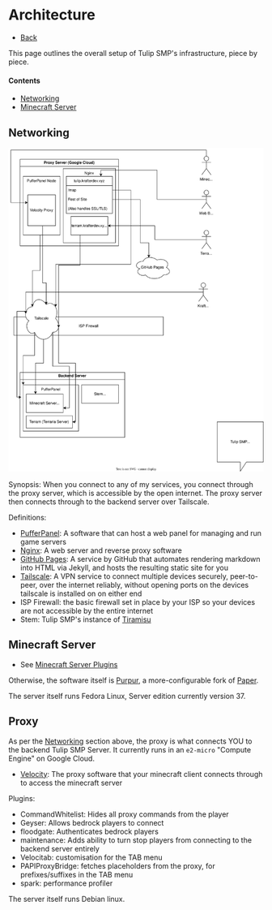 # Architecture

- [Back](/tech)

This page outlines the overall setup of Tulip SMP's infrastructure, piece by piece.

#### Contents

- [Networking](#networking)
- [Minecraft Server](#minecraft-server)

## Networking

![SVG Diagram of networking layout](src/Tulip_SMP_Networking.drawio.svg)

Synopsis: When you connect to any of my services, you connect through the proxy server, which is accessible by the open internet. The proxy server then connects through to the backend server over Tailscale.

Definitions:
- [PufferPanel](https://www.pufferpanel.com/): A software that can host a web panel for managing and run game servers
- [Nginx](https://nginx.org/): A web server and reverse proxy software
- [GitHub Pages](https://pages.github.com/): A service by GitHub that automates rendering markdown into HTML via Jekyll, and hosts the resulting static site for you
- [Tailscale](https://tailscale.com): A VPN service to connect multiple devices securely, peer-to-peer, over the internet reliably, without opening ports on the devices tailscale is installed on on either end
- ISP Firewall: the basic firewall set in place by your ISP so your devices are not accessible by the entire internet
- Stem: Tulip SMP's instance of [Tiramisu](https://github.com/TulipSMP/Tiramisu)


## Minecraft Server

- See [Minecraft Server Plugins](plugins)

Otherwise, the software itself is [Purpur](https://purpurmc.org/), a more-configurable fork of [Paper](https://papermc.io/software/paper).

The server itself runs Fedora Linux, Server edition currently version 37.

## Proxy

As per the [Networking](#networking) section above, the proxy is what connects YOU to the backend Tulip SMP Server. It currently runs in an `e2-micro` "Compute Engine" on Google Cloud.

- [Velocity](https://papermc.io/software/velocity): The proxy software that your minecraft client connects through to access the minecraft server

Plugins:
- CommandWhitelist: Hides all proxy commands from the player
- Geyser: Allows bedrock players to connect
- floodgate: Authenticates bedrock players
- maintenance: Adds ability to turn stop players from connecting to the backend server entirely
- Velocitab: customisation for the TAB menu
- PAPIProxyBridge: fetches placeholders from the proxy, for prefixes/suffixes in the TAB menu
- spark: performance profiler

The server itself runs Debian linux.